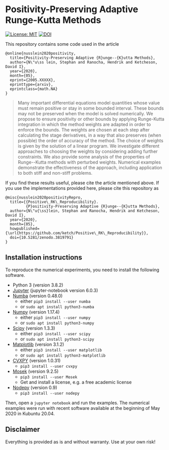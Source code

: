# Positivity-Preserving Adaptive Runge-Kutta Methods

[![License: MIT](https://img.shields.io/badge/License-MIT-success.svg)](https://opensource.org/licenses/MIT)
[![DOI](https://zenodo.org/badge/262750089.svg)](https://zenodo.org/badge/latestdoi/262750089)

This repository contains some code used in the article
```
@online{nusslein2020positivity,
  title={Positivity-Preserving Adaptive {R}unge--{K}utta Methods},
  author={N\"u\ss lein, Stephan and Ranocha, Hendrik and Ketcheson, David I},
  year={2020},
  month={05},
  eprint={2005.XXXXX},
  eprinttype={arxiv},
  eprintclass={math.NA}
}
```

> Many important differential equations model quantities whose value must remain positive or stay in some bounded interval. These bounds may not be preserved when the model is solved numerically. We propose to ensure positivity or other bounds by applying Runge-Kutta integration in which the method weights are adapted in order to enforce the bounds. The weights are chosen at each step after calculating the stage derivatives, in a way that also preserves (when possible) the order of accuracy of the method. The choice of weights is given by the solution of a linear program. We investigate different approaches to choosing the weights by considering adding further constraints. We also provide some analysis of the properties
of Runge--Kutta methods with perturbed weights. Numerical examples demonstrate the effectiveness of the approach, including application to both stiff and non-stiff problems.

If you find these results useful, please cite the article mentioned above. If you
use the implementations provided here, please cite this repository as
```
@misc{nusslein2020positivityRepro,
  title={{Positive\_RK\_Reproducibility}.
         {P}ositivity-Preserving Adaptive {R}unge--{K}utta Methods},
  author={N\"u{\ss}lein, Stephan and Ranocha, Hendrik and Ketcheson, David I},
  year={2020},
  month={05},
  howpublished={\url{https://github.com/ketch/Positive\_RK\_Reproducibility}},
  doi={10.5281/zenodo.3819791}
}
```


## Installation instructions

To reproduce the numerical experiments, you need to install the following software.

- Python 3 (version 3.8.2)
- [Jupyter](https://jupyter.org/) (jupyter-notebook version 6.0.3)
- [Numba](http://numba.pydata.org/) (version 0.48.0)
  - either `pip3 install --user numba`
  - or `sudo apt install python3-numba`
- [Numpy](https://numpy.org/) (version 1.17.4)
  - either `pip3 install --user numpy`
  - or `sudo apt install python3-numpy`
- [Scipy](https://www.scipy.org/) (version 1.3.3)
  - either `pip3 install --user scipy`
  - or `sudo apt install python3-scipy`
- [Matplotlib](https://matplotlib.org/) (version 3.1.2)
  - either `pip3 install --user matplotlib`
  - or `sudo apt install python3-matplotlib`
- [CVXPY](https://www.cvxpy.org/) (version 1.0.31)
  - `pip3 install --user cvxpy`
- [Mosek](https://www.mosek.com/) (version 9.2.5)
  - `pip3 install --user Mosek`
  - Get and install a license, e.g. a free academic license
- [Nodepy](https://github.com/ketch/nodepy) (version 0.9)
  - `pip3 install --user nodepy`

Then, open a `jupyter notebook` and run the examples. The numerical examples were run with recent software available at the beginning of May 2020 in Kubuntu 20.04.


## Disclaimer

Everything is provided as is and without warranty. Use at your own risk!
